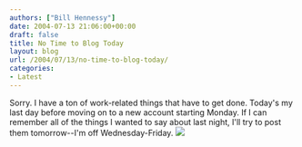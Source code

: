 ```yaml
---
authors: ["Bill Hennessy"]
date: 2004-07-13 21:06:00+00:00
draft: false
title: No Time to Blog Today
layout: blog
url: /2004/07/13/no-time-to-blog-today/
categories:
- Latest
---
```


Sorry. I have a ton of work-related things that have to get done. Today's my last day before moving on to a new account starting Monday. If I can remember all of the things I wanted to say about last night, I'll try to post them tomorrow--I'm off Wednesday-Friday. ![](https://blog.billhennessy.com/aggbug.aspx?PostID=688)

